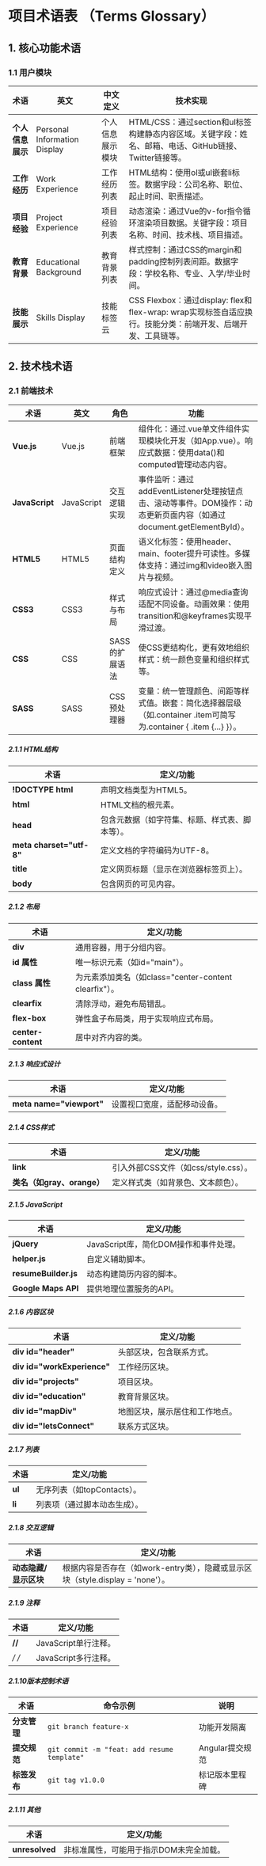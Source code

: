 # 项目术语表 （Terms Glossary）
<!-- Authored by 杨滟君 -->

## 1. 核心功能术语
### 1.1 用户模块

| 术语       | 英文                 | 中文定义                      | 技术实现                                                                     |
|------------|---------------------|-------------------------------|-----------------------------------------------------------------------------|
| **个人信息展示** | Personal Information Display | 个人信息展示模块 | HTML/CSS：通过section和ul标签构建静态内容区域。关键字段：姓名、邮箱、电话、GitHub链接、Twitter链接等。 |
| **工作经历** | Work Experience    | 工作经历列表                  | HTML结构：使用ol或ul嵌套li标签。数据字段：公司名称、职位、起止时间、职责描述。   |
| **项目经验** | Project Experience | 项目经验列表                  | 动态渲染：通过Vue的v-for指令循环渲染项目数据。关键字段：项目名称、时间、技术栈、项目描述。 |
| **教育背景** | Educational Background | 教育背景列表              | 样式控制：通过CSS的margin和padding控制列表间距。数据字段：学校名称、专业、入学/毕业时间。 |
| **技能展示** | Skills Display     | 技能标签云                    | CSS Flexbox：通过display: flex和flex-wrap: wrap实现标签自适应换行。技能分类：前端开发、后端开发、工具链等。 |


## 2. 技术栈术语
### 2.1 前端技术

| 术语       | 英文                | 角色                          | 功能                                                                          |
|------------|---------------------|-------------------------------|------------------------------------------------------------------------------|
| **Vue.js** | Vue.js              | 前端框架                      | 组件化：通过.vue单文件组件实现模块化开发（如App.vue）。响应式数据：使用data()和computed管理动态内容。 |
| **JavaScript**  | JavaScript     | 交互逻辑实现                  | 事件监听：通过addEventListener处理按钮点击、滚动等事件。DOM操作：动态更新页面内容（如通过document.getElementById）。 |
| **HTML5**  | HTML5               | 页面结构定义                  | 语义化标签：使用header、main、footer提升可读性。多媒体支持：通过img和video嵌入图片与视频。 |
| **CSS3**  | CSS3                 | 样式与布局                    | 响应式设计：通过@media查询适配不同设备。动画效果：使用transition和@keyframes实现平滑过渡。 |
| **CSS**   | CSS                  | SASS的扩展语法                | 使CSS更结构化，更有效地组织样式：统一颜色变量和组织样式等。 |
| **SASS**  | SASS                 | CSS预处理器                   | 变量：统一管理颜色、间距等样式值。嵌套：简化选择器层级（如.container .item可简写为.container { .item {...} }）。 |

##### 2.1.1 HTML结构
| 术语       | 定义/功能                                                                     |
|------------|------------------------------------------------------------------------------|
| **!DOCTYPE html** | 声明文档类型为HTML5。                                                |
| **html** | HTML文档的根元素。                                                            |
| **head** | 包含元数据（如字符集、标题、样式表、脚本等）。                                  |
| **meta charset="utf-8"** | 定义文档的字符编码为UTF-8。                                   |
| **title** | 定义网页标题（显示在浏览器标签页上）。                                        |
| **body** | 包含网页的可见内容。                                                          |

##### 2.1.2 布局 
| 术语       | 定义/功能                                                                     |
|------------|------------------------------------------------------------------------------|
| **div**     | 通用容器，用于分组内容。                                                       |
| **id 属性** | 唯一标识元素（如id="main"）。                                                 |
| **class 属性** | 为元素添加类名（如class="center-content clearfix"）。                      |
| **clearfix** | 清除浮动，避免布局错乱。                                                     |
| **flex-box** | 弹性盒子布局类，用于实现响应式布局。                                          |
| **center-content** | 居中对齐内容的类。                                                     |

##### 2.1.3 响应式设计
| 术语       | 定义/功能                                                                     |
|------------|------------------------------------------------------------------------------|
| **meta name="viewport"**  |设置视口宽度，适配移动设备。                                   |

##### 2.1.4 CSS样式 
| 术语       | 定义/功能                                                                     |
|------------|------------------------------------------------------------------------------|
| **link**  | 引入外部CSS文件（如css/style.css）。                                         |
| **类名（如gray、orange）** | 定义样式类（如背景色、文本颜色）。                              |

##### 2.1.5 JavaScript
| 术语       | 定义/功能                                                                     |
|------------|------------------------------------------------------------------------------|
| **jQuery**  | JavaScript库，简化DOM操作和事件处理。                                         |
| **helper.js** | 自定义辅助脚本。                                                            |
| **resumeBuilder.js**  | 动态构建简历内容的脚本。                                            |
| **Google Maps API** | 提供地理位置服务的API。                                               |

##### 2.1.6 内容区块
| 术语       | 定义/功能                                                                     |
|------------|------------------------------------------------------------------------------|
| **div id="header"**  | 头部区块，包含联系方式。                                           |
| **div id="workExperience"** | 工作经历区块。                                             |
| **div id="projects"**  | 项目区块。                                                      |
| **div id="education"** | 教育背景区块。                                                   |
| **div id="mapDiv"**    | 地图区块，展示居住和工作地点。                                    |
| **div id="letsConnect"** | 联系方式区块。                                                 |

##### 2.1.7 列表
| 术语       | 定义/功能                                                                     |
|------------|------------------------------------------------------------------------------|
| **ul**   | 无序列表（如topContacts）。                                                   |
| **li**   | 列表项（通过脚本动态生成）。                                                   |

##### 2.1.8 交互逻辑
| 术语       | 定义/功能                                                                               |
|------------|----------------------------------------------------------------------------------------|
| **动态隐藏/显示区块**  | 根据内容是否存在（如work-entry类），隐藏或显示区块（style.display = 'none'）。 |

##### 2.1.9 注释
| 术语      | 定义/功能                                                                           |
|-----------|------------------------------------------------------------------------------------|
| **//**    | JavaScript单行注释。                                                                |
| **/* */** | JavaScript多行注释。                                                                |

##### 2.1.10版本控制术语
<!-- 版本控制术语   作者:方慧铭 -->
| 术语 | 命令示例 | 说明 |
|------|----------|------|
| **分支管理** | `git branch feature-x` | 功能开发隔离 |
| **提交规范** | `git commit -m "feat: add resume template"` | Angular提交规范 |
| **标签发布** | `git tag v1.0.0` | 标记版本里程碑 |


##### 2.1.11 其他
| 术语            | 定义/功能                                                                     |
|-----------------|------------------------------------------------------------------------------|
| **unresolved**  | 非标准属性，可能用于指示DOM未完全加载。                                        |



